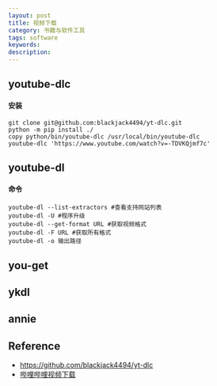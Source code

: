 ```yaml
---
layout: post
title: 视频下载
category: 书籍与软件工具
tags: software
keywords: 
description: 
---
```


## youtube-dlc

#### 安装

```
git clone git@github.com:blackjack4494/yt-dlc.git
python -m pip install ./
copy python/bin/youtube-dlc /usr/local/bin/youtube-dlc
youtube-dlc 'https://www.youtube.com/watch?v=-TDVKQjmf7c'
```


## youtube-dl

#### 命令

```
youtube-dl --list-extractors #查看支持网站列表
youtube-dl -U #程序升级
youtube-dl --get-format URL #获取视频格式
youtube-dl -F URL #获取所有格式
​youtube-dl -o 输出路径
```

## you-get

## ykdl

## annie


## Reference

* <https://github.com/blackjack4494/yt-dlc>
* [哔哩哔哩视频下载](https://xbeibeix.com/api/bilibili)